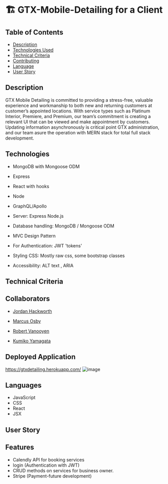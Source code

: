 # 🏗️ GTX-Mobile-Detailing for a Client

## Table of Contents

- [Description](#Description)
- [Technologies Used](#Technologies)
- [Technical Criteria](#Technical)
- [Contributing](#contributing)
- [Language](#language)
- [User Story](#user_story)

## Description
GTX Mobile Detailing is committed to providing a stress-free, valuable experience and workmanship to both new and returning customers at customer’s appointed locations.  With service types such as Platinum Interior, Premiere, and Premium, our team’s commitment is creating a relevant UI that can be viewed and make appointment by customers. Updating information asynchronously is critical point GTX administration, and our team asure the operation with MERN stack for total full stack development.
## Technologies

- MongoDB with Mongoose ODM

- Express

- React with hooks

- Node

- GraphQL/Apollo

- Server: Express Node.js

- Database handling: MongoDB / Mongoose ODM

- MVC Design Pattern

- For Authentication: JWT 'tokens'

- Styling CSS: Mostly raw css, some bootstrap classes

- Accessibility: ALT text , ARIA

## Technical Criteria

## Collaborators

- [Jordan Hackworth](https://hacatac.github.io/hac-portfolio/)

- [Marcus Osby](https://osbym.github.io/module2-challenge-portfolio/)

- [Robert Vanooyen](https://github.com/rvanooyen/pro-portfolio.git)

- [Kumiko Yamagata](https://kumiyam.github.io/My-Portfolio2/)

## Deployed Application
https://gtxdetailing.herokuapp.com/
![image](https://user-images.githubusercontent.com/87215152/150638994-92b58ebd-89dc-4fff-b3b9-89e7a119835b.png)




## Languages

- JavaScript
- CSS
- React
- JSX

## User Story

## Features

- Calendly API for booking services
- login (Authentication with JWT)
- CRUD methods on services for business owner.
- Stripe (Payment-future development)
